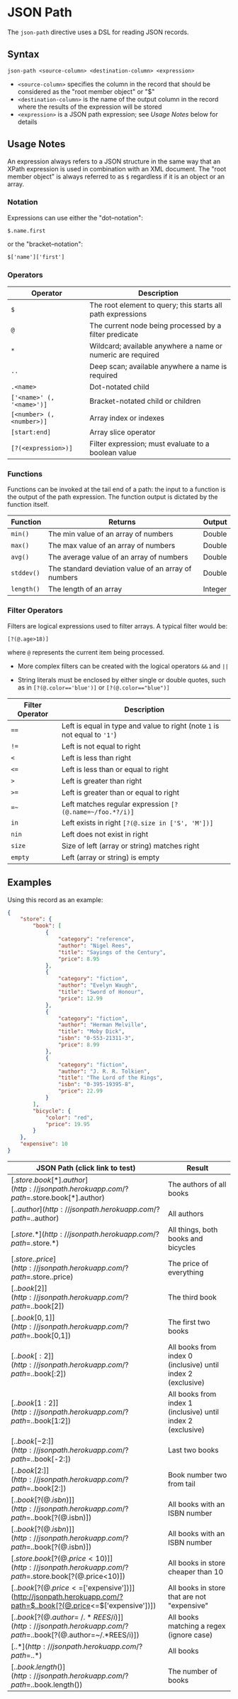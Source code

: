 # JSON Path

The `json-path` directive uses a DSL for reading JSON records.


## Syntax
```
json-path <source-column> <destination-column> <expression>
```

* `<source-column>` specifies the column in the record that should be considered as the
  "root member object" or "$"
* `<destination-column>` is the name of the output column in the record where the results of
  the expression will be stored
* `<expression>` is a JSON path expression; see _Usage Notes_ below for details


## Usage Notes

An expression always refers to a JSON structure in the same way that an XPath expression
is used in combination with an XML document. The "root member object" is always referred
to as `$` regardless if it is an object or an array.


### Notation

Expressions can use either the "dot–notation":
```
$.name.first
```

or the "bracket–notation":
```
$['name']['first']
```


### Operators

| Operator                  | Description                                                 |
| ------------------------- | ----------------------------------------------------------- |
| `$`                       | The root element to query; this starts all path expressions |
| `@`                       | The current node being processed by a filter predicate      |
| `*`                       | Wildcard; available anywhere a name or numeric are required |
| `..`                      | Deep scan; available anywhere a name is required            |
| `.<name>`                 | Dot-notated child                                           |
| `['<name>' (, '<name>')]` | Bracket-notated child or children                           |
| `[<number> (, <number>)]` | Array index or indexes                                      |
| `[start:end]`             | Array slice operator                                        |
| `[?(<expression>)]`       | Filter expression; must evaluate to a boolean value         |


### Functions

Functions can be invoked at the tail end of a path: the input to a function is the output
of the path expression. The function output is dictated by the function itself.

| Function   | Returns                                             | Output  |
| ---------- | --------------------------------------------------- | ------- |
| `min()`    | The min value of an array of numbers                | Double  |
| `max()`    | The max value of an array of numbers                | Double  |
| `avg()`    | The average value of an array of numbers            | Double  |
| `stddev()` | The standard deviation value of an array of numbers | Double  |
| `length()` | The length of an array                              | Integer |


### Filter Operators

Filters are logical expressions used to filter arrays. A typical filter would be:
```
[?(@.age>18)]
```

where `@` represents the current item being processed.

* More complex filters can be created with the logical operators `&&` and `||`

* String literals must be enclosed by either single or double quotes, such as in
  `[?(@.color=='blue')]` or `[?(@.color=="blue")]`

| Filter Operator | Description                                                               |
| --------------- | ------------------------------------------------------------------------- |
| `==`            | Left is equal in type and value to right (note `1` is not equal to `'1'`) |
| `!=`            | Left is not equal to right                                                |
| `<`             | Left is less than right                                                   |
| `<=`            | Left is less than or equal to right                                       |
| `>`             | Left is greater than right                                                |
| `>=`            | Left is greater than or equal to right                                    |
| `=~`            | Left matches regular expression `[?(@.name=~/foo.*?/i)]`                  |
| `in`            | Left exists in right `[?(@.size in ['S', 'M'])]`                          |
| `nin`           | Left does not exist in right                                              |
| `size`          | Size of left (array or string) matches right                              |
| `empty`         | Left (array or string) is empty                                           |


## Examples

Using this record as an example:
```json
{
    "store": {
        "book": [
            {
                "category": "reference",
                "author": "Nigel Rees",
                "title": "Sayings of the Century",
                "price": 8.95
            },
            {
                "category": "fiction",
                "author": "Evelyn Waugh",
                "title": "Sword of Honour",
                "price": 12.99
            },
            {
                "category": "fiction",
                "author": "Herman Melville",
                "title": "Moby Dick",
                "isbn": "0-553-21311-3",
                "price": 8.99
            },
            {
                "category": "fiction",
                "author": "J. R. R. Tolkien",
                "title": "The Lord of the Rings",
                "isbn": "0-395-19395-8",
                "price": 22.99
            }
        ],
        "bicycle": {
            "color": "red",
            "price": 19.95
        }
    },
    "expensive": 10
}
```


| JSON Path (click link to test)                                                                                 | Result                                                       |
| -------------------------------------------------------------------------------------------------------------- | ------------------------------------------------------------ |
| [$.store.book[*].author](http://jsonpath.herokuapp.com/?path=$.store.book[*].author)                           | The authors of all books                                     |
| [$..author](http://jsonpath.herokuapp.com/?path=$..author)                                                     | All authors                                                  |
| [$.store.*](http://jsonpath.herokuapp.com/?path=$.store.*)                                                     | All things, both books and bicycles                          |
| [$.store..price](http://jsonpath.herokuapp.com/?path=$.store..price)                                           | The price of everything                                      |
| [$..book[2]](http://jsonpath.herokuapp.com/?path=$..book[2])                                                   | The third book                                               |
| [$..book[0,1]](http://jsonpath.herokuapp.com/?path=$..book[0,1])                                               | The first two books                                          |
| [$..book[:2]](http://jsonpath.herokuapp.com/?path=$..book[:2])                                                 | All books from index 0 (inclusive) until index 2 (exclusive) |
| [$..book[1:2]](http://jsonpath.herokuapp.com/?path=$..book[1:2])                                               | All books from index 1 (inclusive) until index 2 (exclusive) |
| [$..book[-2:]](http://jsonpath.herokuapp.com/?path=$..book[-2:])                                               | Last two books                                               |
| [$..book[2:]](http://jsonpath.herokuapp.com/?path=$..book[2:])                                                 | Book number two from tail                                    |
| [$..book[?(@.isbn)]](http://jsonpath.herokuapp.com/?path=$..book[?(@.isbn)])                                   | All books with an ISBN number                                |
| [$..book[?(@.isbn)]](http://jsonpath.herokuapp.com/?path=$..book[?(@.isbn)])                                   | All books with an ISBN number                                |
| [$.store.book[?(@.price<10)]](http://jsonpath.herokuapp.com/?path=$.store.book[?(@.price<10)\])                | All books in store cheaper than 10                           |
| [$..book[?(@.price<=$['expensive'])]](http://jsonpath.herokuapp.com/?path=$..book[?(@.price<=$['expensive'])]) | All books in store that are not "expensive"                  |
| [$..book[?(@.author=~/.*REES/i)]](http://jsonpath.herokuapp.com/?path=$..book[?(@.author=~/.*REES/i)])         | All books matching a regex (ignore case)                     |
| [$..*](http://jsonpath.herokuapp.com/?path=$..*)                                                               | All books                                                    |
| [$..book.length()](http://jsonpath.herokuapp.com/?path=$..book.length())                                       | The number of books                                          |
